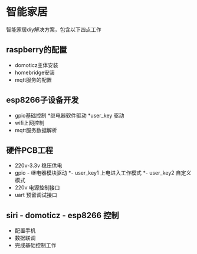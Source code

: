 # 智能家居
智能家居diy解决方案，包含以下四点工作
## raspberry的配置
  * domoticz主体安装
  * homebridge安装
  * mqtt服务的配置
## esp8266子设备开发
  * gpio基础控制
    *继电器软件驱动
    *user_key 驱动
  * wifi上网控制
  * mqtt服务数据解析
## 硬件PCB工程
  * 220v-3.3v 稳压供电
  * gpio - 继电器模块驱动
       *- user_key1 上电进入工作模式
       *- user_key2 自定义模式
  * 220v 电源控制接口
  * uart 预留调试接口
  
## siri - domoticz - esp8266 控制
  * 配置手机
  * 数据联调
  * 完成基础控制工作
